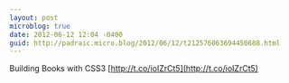 ```yaml
---
layout: post
microblog: true
date: 2012-06-12 12:04 -0400
guid: http://padraic.micro.blog/2012/06/12/t212576063694450688.html
---
```

Building Books with CSS3 [http://t.co/ioIZrCt5](http://t.co/ioIZrCt5)
